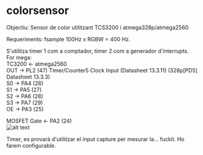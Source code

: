 # colorsensor

Objectiu: Sensor de color utilitzant TCS3200 i atmega328p/atmega2560  

Requeriments: fsample 100Hz x RGBW = 400 Hz.  

S'utilitza timer 1 com a comptador, timer 2 com a generador d'interrupts.  
For mega:  
TC3200 <-   atmega2560  
OUT			->  PL2 (47) Timer/Counter5 Clock Input (Datasheet 13.3.11) (328p[PD5] Datasheet 13.3.3)  
S0			->	PA4 (26)  
S1			->	PA5 (27)  
S2			->	PA6 (28)  
S3			->	PA7 (29)  
OE			->	PA3 (25)  

MOSFET Gate <- PA2 (24)  
![alt text](http://paupro.ddns.net/downloads/mega_pinout.png)

Timer, es provarà d'utilitzar el input capture per mesurar la... fuckit. Ho farem configurable.
